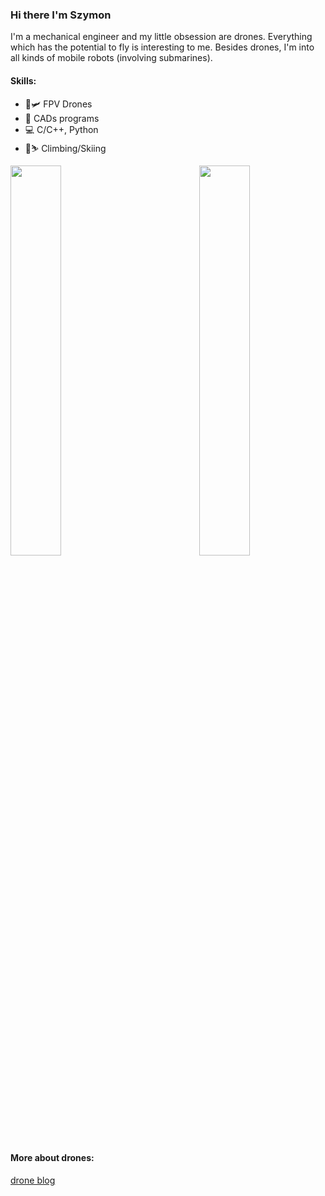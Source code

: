 ### Hi there I'm Szymon

I'm a mechanical engineer and my little obsession are drones. Everything which has the potential to fly is interesting to me. Besides drones, I'm into all kinds of mobile robots (involving submarines).

#### Skills:

- 🚀🛩️ FPV Drones 
- 🔩 CADs programs
- 💻 C/C++, Python
- 🧗⛷️ Climbing/Skiing 


<img src="https://github-readme-stats.vercel.app/api?username=symonb&count_private=true" width=40% align=center></img>
<img src="https://github-readme-stats.vercel.app/api/top-langs/?username=symonb&layout=compact" width=40% align=right></img>


#### More about drones:
[drone blog](https://symonbielenin.blogspot.com/)


